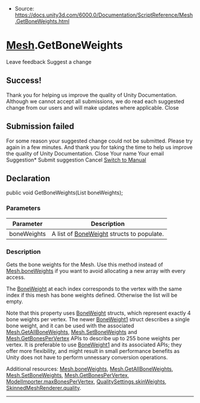 * Source: https://docs.unity3d.com/6000.0/Documentation/ScriptReference/Mesh.GetBoneWeights.html

#  [Mesh](https://docs.unity3d.com/6000.0/Documentation/ScriptReference/Mesh.html).GetBoneWeights
Leave feedback
Suggest a change
## Success!
Thank you for helping us improve the quality of Unity Documentation. Although we cannot accept all submissions, we do read each suggested change from our users and will make updates where applicable.
Close
## Submission failed
For some reason your suggested change could not be submitted. Please <a>try again</a> in a few minutes. And thank you for taking the time to help us improve the quality of Unity Documentation.
Close
Your name Your email Suggestion* Submit suggestion
Cancel
[Switch to Manual](https://docs.unity3d.com/6000.0/Documentation/Manual/class-Mesh.html "Go to Mesh Component in the Manual")
## Declaration
public void GetBoneWeights(List<BoneWeight> boneWeights); 
### Parameters
Parameter | Description  
---|---  
boneWeights | A list of [BoneWeight](https://docs.unity3d.com/6000.0/Documentation/ScriptReference/BoneWeight.html) structs to populate.  
### Description
Gets the bone weights for the Mesh.
Use this method instead of [Mesh.boneWeights](https://docs.unity3d.com/6000.0/Documentation/ScriptReference/Mesh-boneWeights.html) if you want to avoid allocating a new array with every access.  
  
The [BoneWeight](https://docs.unity3d.com/6000.0/Documentation/ScriptReference/BoneWeight.html) at each index corresponds to the vertex with the same index if this mesh has bone weights defined. Otherwise the list will be empty.  
  
Note that this property uses [BoneWeight](https://docs.unity3d.com/6000.0/Documentation/ScriptReference/BoneWeight.html) structs, which represent exactly 4 bone weights per vertex. The newer [BoneWeight1](https://docs.unity3d.com/6000.0/Documentation/ScriptReference/BoneWeight1.html) struct describes a single bone weight, and it can be used with the associated [Mesh.GetAllBoneWeights](https://docs.unity3d.com/6000.0/Documentation/ScriptReference/Mesh.GetAllBoneWeights.html), [Mesh.SetBoneWeights](https://docs.unity3d.com/6000.0/Documentation/ScriptReference/Mesh.SetBoneWeights.html) and [Mesh.GetBonesPerVertex](https://docs.unity3d.com/6000.0/Documentation/ScriptReference/Mesh.GetBonesPerVertex.html) APIs to describe up to 255 bone weights per vertex. It is preferable to use [BoneWeight1](https://docs.unity3d.com/6000.0/Documentation/ScriptReference/BoneWeight1.html) and its associated APIs; they offer more flexibility, and might result in small performance benefits as Unity does not have to perform unnessary conversion operations.  
  
Additional resources: [Mesh.boneWeights](https://docs.unity3d.com/6000.0/Documentation/ScriptReference/Mesh-boneWeights.html), [Mesh.GetAllBoneWeights](https://docs.unity3d.com/6000.0/Documentation/ScriptReference/Mesh.GetAllBoneWeights.html), [Mesh.SetBoneWeights](https://docs.unity3d.com/6000.0/Documentation/ScriptReference/Mesh.SetBoneWeights.html), [Mesh.GetBonesPerVertex](https://docs.unity3d.com/6000.0/Documentation/ScriptReference/Mesh.GetBonesPerVertex.html), [ModelImporter.maxBonesPerVertex](https://docs.unity3d.com/6000.0/Documentation/ScriptReference/ModelImporter-maxBonesPerVertex.html), [QualitySettings.skinWeights](https://docs.unity3d.com/6000.0/Documentation/ScriptReference/QualitySettings-skinWeights.html), [SkinnedMeshRenderer.quality](https://docs.unity3d.com/6000.0/Documentation/ScriptReference/SkinnedMeshRenderer-quality.html).
* * *
